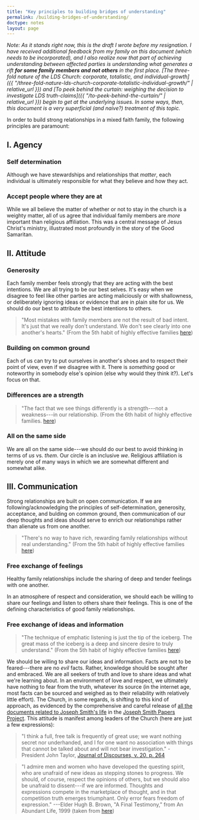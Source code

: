 ```yaml
---
title: "Key principles to building bridges of understanding"
permalink: /building-bridges-of-understanding/
doctype: notes
layout: page
---
```


*Note: As it stands right now, this is the draft I wrote before my resignation.  I have received additional feedback from my family on this document (which needs to be incorporated), and I also realize now that part of achieving understanding between affected parties is understanding what generates a rift **for some family members and not others** in the first place.  [The three-fold nature of the LDS Church: corporate, totalistic, and individual-growth]({{ "/three-fold-nature-lds-church-corporate-totalistic-individual-growth/" | relative_url }}) and [To peek behind the curtain: weighing the decision to investigate LDS truth-claims]({{ "/to-peek-behind-the-curtain/" | relative_url }}) begin to get at the underlying issues.  In some ways, then, this document is a very superficial (and naive?) treatment of this topic.*

In order to build strong relationships in a mixed faith family, the following principles are paramount:

## I. Agency

### Self determination

Although we have stewardships and relationships that *matter*, each individual is ultimately responsible for what they believe and how they act.

### Accept people where they are at

While we all believe the matter of whether or not to stay in the church is a weighty matter, all of us agree that individual family members are *more* important than religious affiliation.  This was a central message of Jesus Christ's ministry, illustrated most profoundly in the story of the Good Samaritan.

## II. Attitude

### Generosity

Each family member feels strongly that they are acting with the best intentions.  We are all trying to be our best selves.  It's easy when we disagree to feel like other parties are acting maliciously or with shallowness, or deliberately ignoring ideas or evidence that are in plain site for us.  We should do our best to attribute the best intentions to others.

> "Most mistakes with family members are not the result of bad intent.  It's just that we really don't understand.  We don't see clearly into one another's hearts." (From the 5th habit of highly effective families [here](http://www.slideshare.net/mohitsingla/seven-habits-of-highly-effective-families/#32))

### Building on common ground

Each of us can try to put ourselves in another's shoes and to respect their point of view, even if we disagree with it.  There is *something* good or noteworthy in somebody else's opinion (else why would they think it?).  Let's focus on that.

### Differences are a strength

> "The fact that we see things differently is a strength---not a weakness---in our relationship. (From the 6th habit of highly effective families. [here](http://www.slideshare.net/mohitsingla/seven-habits-of-highly-effective-families/#38))

### All on the same side

We are all on the same side---we should do our best to avoid thinking in terms of *us* vs. *them*.  Our circle is an inclusive *we*.  Religious affiliation is merely one of many ways in which we are somewhat different and somewhat alike.

## III. Communication

Strong relationships are built on open communication.  If we are following/acknowledging the principles of self-determination, generosity, acceptance, and bulding on common ground, then communication of our deep thoughts and ideas should serve to enrich our relationships rather than alienate us from one another.

> "There's no way to have rich, rewarding family relationships without real understanding." (From the 5th habit of highly effective families [here](http://www.slideshare.net/mohitsingla/seven-habits-of-highly-effective-families/#31))

### Free exchange of feelings

Healthy family relationships include the sharing of deep and tender feelings with one another.

In an atmosphere of respect and consideration, we should each be willing to share our feelings and listen to others share their feelings.  This is one of the defining characteristics of good family relationships.

### Free exchange of ideas and information

> "The technique of emphatic listening is just the tip of the iceberg.  The great mass of the iceberg is a deep and sincere desire to truly understand."  (From the 5th habit of highly effective families [here](http://www.slideshare.net/mohitsingla/seven-habits-of-highly-effective-families/#35))

We should be willing to share our ideas and information.  Facts are not to be feared---there are no *evil* facts.  Rather, knowledge should be sought after and embraced.  We are all seekers of truth and love to share ideas and what we're learning about.  In an environment of love and respect, we ultimately have nothing to fear from the truth, whatever its source (in the internet age, most facts can be sourced and weighed as to their reliability with relatively little effort).  The Church, in some regards, is shifting to this kind of approach, as evidenced by the comprehensive and careful release of [all the documents related to Joseph Smith's life](http://josephsmithpapers.org/faq) in the [Joseph Smith Papers Project](http://josephsmithpapers.org/).  This attitude is manifest among leaders of the Church (here are just a few expressions):

> "I think a full, free talk is frequently of great use; we want nothing secret nor underhanded, and I for one want no association with things that cannot be talked about and will not bear investigation." - President John Taylor, [Journal of Discourses, v. 20, p. 264](http://jod.mrm.org/20/256)

> "I admire men and women who have developed the questing spirit, who are unafraid of new ideas as stepping stones to progress. We should, of course, respect the opinions of others, but we should also be unafraid to dissent---if we are informed. Thoughts and expressions compete in the marketplace of thought, and in that competition truth emerges triumphant. Only error fears freedom of expression." ---Elder Hugh B. Brown, "A Final Testimony," from An Abundant Life, 1999 (taken from [here](http://ldsthoughtfulquotes.blogspot.com/2014/01/i-admire-men-and-women-who-have.html))
